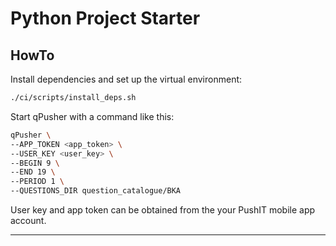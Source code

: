 # Python Project Starter

## HowTo

Install dependencies and set up the virtual environment:

```bash
./ci/scripts/install_deps.sh
```

Start qPusher with a command like this:

```bash
qPusher \
--APP_TOKEN <app_token> \
--USER_KEY <user_key> \
--BEGIN 9 \
--END 19 \
--PERIOD 1 \
--QUESTIONS_DIR question_catalogue/BKA
```

User key and app token can be obtained from the your PushIT mobile app account.

---
